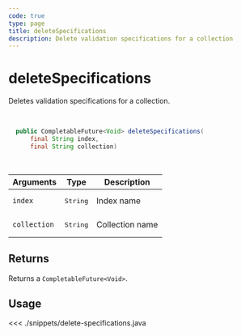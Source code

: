 ```yaml
---
code: true
type: page
title: deleteSpecifications
description: Delete validation specifications for a collection
---
```


# deleteSpecifications

Deletes validation specifications for a collection.

<br/>

```java
  public CompletableFuture<Void> deleteSpecifications(
      final String index,
      final String collection)
```

<br/>

| Arguments    | Type              | Description     |
| ------------ | ----------------- | --------------- |
| `index`      | <pre>String</pre> | Index name      |
| `collection` | <pre>String</pre> | Collection name |

## Returns

Returns a `CompletableFuture<Void>`.

## Usage

<<< ./snippets/delete-specifications.java